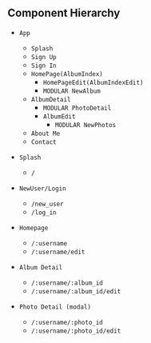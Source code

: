 ## Component Hierarchy

* `App`
  * `Splash`
  * `Sign Up`
  * `Sign In`
  * `HomePage(AlbumIndex)`
    * `HomePageEdit(AlbumIndexEdit)`
    * `MODULAR NewAlbum`
  * `AlbumDetail`
    * `MODULAR PhotoDetail`
    * `AlbumEdit`
      * `MODULAR NewPhotos`
  * `About Me`
  * `Contact`



* `Splash`
  * `/`
* `NewUser/Login`
  * `/new_user`
  * `/log_in`
* `Homepage`
  * `/:username`
  * `/:username/edit`
* `Album Detail`
  * `/:username/:album_id`
  * `/:username/:album_id/edit`
* `Photo Detail (modal)`
  * `/:username/:photo_id`
  * `/:username/:photo_id/edit`
